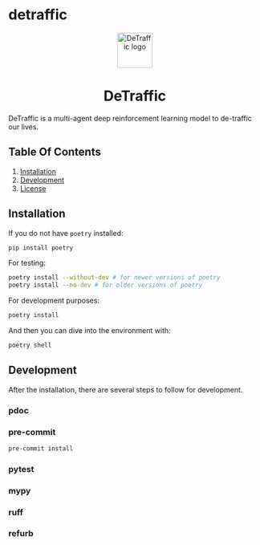 # detraffic

<div align="center">
  <picture>
    <source media="(prefers-color-scheme: dark)" srcset="https://github.com/DeTraffic/detraffic/blob/main/assets/icon-dark.svg">
    <source media="(prefers-color-scheme: light)" srcset="https://github.com/DeTraffic/detraffic/blob/main/assets/icon-light.svg">
    <img alt="DeTraffic logo" src="https://github.com/DeTraffic/detraffic/blob/main/assets/icon-teal.svg" width=70>
  </picture>
</div>
<h1 align="center">
  DeTraffic
</h1>

DeTraffic is a multi-agent deep reinforcement learning model to de-traffic our lives.

## Table Of Contents

1. [Installation](#Installation)
2. [Development](#Development)
3. [License](#license)

## Installation

If you do not have `poetry` installed:

```bash
pip install poetry
```

For testing:

```bash
poetry install --without-dev # for newer versions of poetry
poetry install --no-dev # for older versions of poetry
```

For development purposes:

```bash
poetry install
```

And then you can dive into the environment with:

```bash
poetry shell
```

## Development

After the installation, there are several steps to follow for development.

### pdoc

### pre-commit

```bash
pre-commit install
```

### pytest

### mypy

### ruff

### refurb
